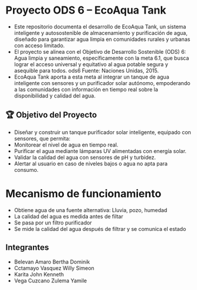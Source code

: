 # Proyecto ODS 6 – EcoAqua Tank
- Este repositorio documenta el desarrollo de EcoAqua Tank, un sistema inteligente y autosostenible de almacenamiento y purificación de agua, diseñado para garantizar agua limpia en comunidades rurales y urbanas con acceso limitado.
- El proyecto se alinea con el Objetivo de Desarrollo Sostenible (ODS) 6: Agua limpia y saneamiento, específicamente con la meta 6.1, que busca lograr el acceso universal y equitativo al agua potable segura y asequible para todos.
ods6 Fuente: Naciones Unidas, 2015.
- EcoAqua Tank aporta a esta meta al integrar un tanque de agua inteligente con sensores y un purificador solar autónomo, empoderando a las comunidades con información en tiempo real sobre la disponibilidad y calidad del agua.

## 🏆 Objetivo del Proyecto
- Diseñar y construir un tanque purificador solar inteligente, equipado con sensores, que permita:
- Monitorear el nivel de agua en tiempo real.
- Purificar el agua mediante lámparas UV alimentadas con energía solar.
- Validar la calidad del agua con sensores de pH y turbidez.
- Alertar al usuario en caso de niveles bajos o agua no apta para consumo.

# Mecanismo de funcionamiento
- Obtiene agua de una fuente alternativa: Lluvia, pozo, humedad
- La calidad del agua es medida antes de filtar
- Se pasa por un filtro purificador
- Se mide la calidad del agua después de filtrar y se comunica el estado

## Integrantes
- Belevan Amaro     Bertha Dominik
- Cctamayo Vasquez  Willy Simeon
- Karita            John Kenneth
- Vega Cuzcano      Zulema Yamile
